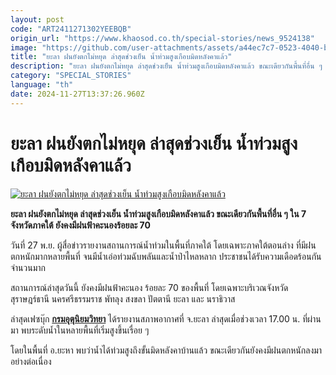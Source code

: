 ```yaml
---
layout: post
code: "ART2411271302YEEBQB"
origin_url: "https://www.khaosod.co.th/special-stories/news_9524138"
image: "https://github.com/user-attachments/assets/a44ec7c7-0523-4040-b84a-c1dbc8a2e3a6"
title: "ยะลา ฝนยังตกไม่หยุด ล่าสุดช่วงเย็น น้ำท่วมสูงเกือบมิดหลังคาแล้ว"
description: "ยะลา ฝนยังตกไม่หยุด ล่าสุดช่วงเย็น น้ำท่วมสูงเกือบมิดหลังคาแล้ว ขณะเดียวกันพื้นที่อื่น ๆ ใน 7 จังหวัดภาคใต้ ยังคงมีฝนฟ้าคะนองร้อยละ 70"
category: "SPECIAL_STORIES"
language: "th"
date: 2024-11-27T13:37:26.960Z
---
```


# ยะลา ฝนยังตกไม่หยุด ล่าสุดช่วงเย็น น้ำท่วมสูงเกือบมิดหลังคาแล้ว

[![ยะลา ฝนยังตกไม่หยุด ล่าสุดช่วงเย็น น้ำท่วมสูงเกือบมิดหลังคาแล้ว](https://www.khaosod.co.th/wpapp/uploads/2024/11/yala-3.jpg "ยะลา ฝนยังตกไม่หยุด ล่าสุดช่วงเย็น น้ำท่วมสูงเกือบมิดหลังคาแล้ว")](https://www.khaosod.co.th/wpapp/uploads/2024/11/yala-3.jpg)

**ยะลา ฝนยังตกไม่หยุด ล่าสุดช่วงเย็น น้ำท่วมสูงเกือบมิดหลังคาแล้ว ขณะเดียวกันพื้นที่อื่น ๆ ใน 7 จังหวัดภาคใต้ ยังคงมีฝนฟ้าคะนองร้อยละ 70**

วันที่ 27 พ.ย. ผู้สื่อข่าวรายงานสถานการณ์น้ำท่วมในพื้นที่ภาคใต้ โดยเฉพาะภาคใต้ตอนล่าง ที่มีฝนตกหนักมากหลายพื้นที่ จนมีน้ำเอ่อท่วมฉับพลันและน้ำป่าไหลหลาก ประชาชนได้รับความเดือดร้อนกันจำนวนมาก

สถานการณ์ล่าสุดวันนี้ ยังคงมีฝนฟ้าคะนอง ร้อยละ 70 ของพื้นที่ โดยเฉพาะบริเวณจังหวัด สุราษฎร์ธานี นครศรีธรรมราช พัทลุง สงขลา ปัตตานี ยะลา และ นราธิวาส

ล่าสุดเฟซบุ๊ก [**กรมอุตุนิยมวิทยา**](https://www.facebook.com/tmd.go.th?__cft__[0]=AZWUJXIssAGFUo0xQMzxHFsrqRXrFcfvM1RFHIcBjBgt9l8pInRC3atlw2Dg38p-KSmzz67ES1v4r1H_ueGvUZj_14UeZ7Xl5hix_olSzRLDEGckTvJDYMcNiCrONBSGcgfGZhJt6lstT1sbcgra-mhrayvUfNcgy4d714YbdGaHCQ&__tn__=-UC%2CP-R) ได้รายงานสภาพอากาศที่ จ.ยะลา ล่าสุดเมื่อช่วงเวลา 17.00 น. ที่ผ่านมา พบระดับน้ำในหลายพื้นที่เริ่มสูงขึ้นเรื่อย ๆ

โดยในพื้นที่ อ.ยะหา พบว่าน้ำได้ท่วมสูงถึงขั้นมิดหลังคาบ้านแล้ว ขณะเดียวกันยังคงมีฝนตกหนักลงมาอย่างต่อเนื่อง